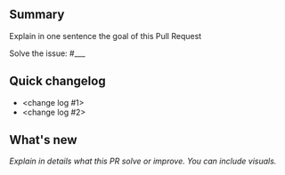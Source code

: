 <!-- Thank you for sending your pull request. -->

## Summary

Explain in one sentence the goal of this Pull Request

Solve the issue: #___

## Quick changelog

- <change log #1>
- <change log #2>

## What's new

*Explain in details what this PR solve or improve. You can include visuals.*

<!-- Please include visuals if this Pull Request changes how things look-->
